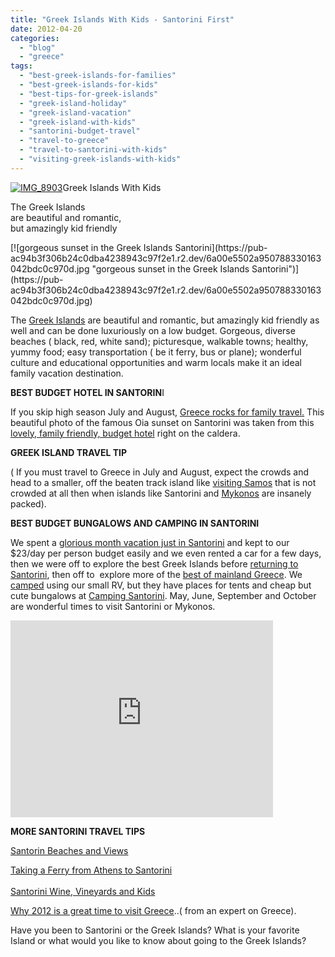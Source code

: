 ```yaml
---
title: "Greek Islands With Kids - Santorini First"
date: 2012-04-20
categories: 
  - "blog"
  - "greece"
tags: 
  - "best-greek-islands-for-families"
  - "best-greek-islands-for-kids"
  - "best-tips-for-greek-islands"
  - "greek-island-holiday"
  - "greek-island-vacation"
  - "greek-island-with-kids"
  - "santorini-budget-travel"
  - "travel-to-greece"
  - "travel-to-santorini-with-kids"
  - "visiting-greek-islands-with-kids"
---
```


[![IMG_8903](https://pub-ac94b3f306b24c0dba4238943c97f2e1.r2.dev/6a00e5502a950788330168ea215559970c.jpg "IMG_8903")](https://pub-ac94b3f306b24c0dba4238943c97f2e1.r2.dev/6a00e5502a950788330168ea215559970c.jpg)Greek Islands With Kids

The Greek Islands  
are beautiful and romantic,  
but amazingly kid friendly

<!--more--> [![gorgeous sunset in the Greek Islands Santorini](https://pub-ac94b3f306b24c0dba4238943c97f2e1.r2.dev/6a00e5502a950788330163042bdc0c970d.jpg "gorgeous sunset in the Greek Islands Santorini")](https://pub-ac94b3f306b24c0dba4238943c97f2e1.r2.dev/6a00e5502a950788330163042bdc0c970d.jpg)  
  
The [Greek Islands](http://soultravelers3new.local/greece/ "greek islands") are beautiful and romantic, but amazingly kid friendly as well and can be done luxuriously on a low budget. Gorgeous, diverse beaches ( black, red, white sand); picturesque, walkable towns; healthy, yummy food; easy transportation ( be it ferry, bus or plane); wonderful culture and educational opportunities and warm locals make it an ideal family vacation destination.  
  
**BEST BUDGET HOTEL IN SANTORIN**I  
  
If you skip high season July and August, [Greece rocks for family travel.](http://soultravelers3new.local/2007/06/heaven-on-earth.html "Greece for family travel") This beautiful photo of the famous Oia sunset on Santorini was taken from this [lovely, family friendly, budget hotel](http://www.volcanosvillas.com/ "hotel in Santorini") right on the caldera.  
  
**GREEK ISLAND TRAVEL TIP**  
  
( If you must travel to Greece in July and August, expect the crowds and head to a smaller, off the beaten track island like [visiting Samos](http://soultravelers3new.local/2007/08/ferry-to-samos.html "visiting samos") that is not crowded at all then when islands like Santorini and [Mykonos](http://soultravelers3new.local/2007/08/mykonos-town.html "Mykonos Island travel") are insanely packed).  
  
**BEST BUDGET BUNGALOWS AND CAMPING IN SANTORINI**  
  
We spent a [glorious month vacation just in Santorini](http://soultravelers3new.local/2009/03/heavenly-month-in-santorini-greece.html#more "Glorious month vacation in Santorini") and kept to our $23/day per person budget easily and we even rented a car for a few days, then we were off to explore the best Greek Islands before [returning to Santorini](http://soultravelers3new.local/2007/08/hello-goodbye-s.html "santorini in August"), then off to  explore more of the [best of mainland Greece](http://soultravelers3new.local/2007/08/mycenae-agamemn.html "best of Greece travel"). We [camped](http://www.santorinicamping.gr/ "santorini campsite") using our small RV, but they have places for tents and cheap but cute bungalows at [Camping Santorini](http://soultravelers3new.local/2007/06/santorini-campi.html "Camping Santorini"). May, June, September and October are wonderful times to visit Santorini or Mykonos.  
  

<iframe src="http://www.youtube.com/embed/h23I_qsofiA?rel=0" frameborder="0" height="315" width="420"></iframe>

  
  
  
**MORE SANTORINI TRAVEL TIPS**  
  
[Santorin Beaches and Views](http://soultravelers3new.local/2007/06/beaches-and-vie.html "Santorini beaches and views")  
  
[Taking a Ferry from Athens to Santorini](http://soultravelers3new.local/2007/06/athens-to-santo.html "how to take ferry from Athens to Santorini")  
[  
Santorini Wine, Vineyards and Kids](http://soultravelers3new.local/2007/06/santorini-wine.html "Santorini wine and vineyards")  
  
[Why 2012 is a great time to visit Greece](http://www.petersommer.com/blog/greece-travel/visit-greece/ "why 2012 is a great time to visit Greece")..( from an expert on Greece).  
  
Have you been to Santorini or the Greek Islands? What is your favorite Island or what would you like to know about going to the Greek Islands?
